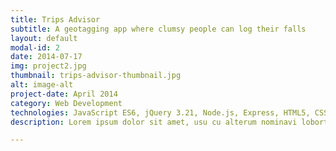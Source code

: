 ```yaml
---
title: Trips Advisor
subtitle: A geotagging app where clumsy people can log their falls
layout: default
modal-id: 2
date: 2014-07-17
img: project2.jpg
thumbnail: trips-advisor-thumbnail.jpg
alt: image-alt
project-date: April 2014
category: Web Development
technologies: JavaScript ES6, jQuery 3.21, Node.js, Express, HTML5, CSS3, SASS, Bcrypt, MongoDB, Google Maps API.
description: Lorem ipsum dolor sit amet, usu cu alterum nominavi lobortis. At duo novum diceret. Tantas apeirian vix et, usu sanctus postulant inciderint ut, populo diceret necessitatibus in vim. Cu eum dicam feugiat noluisse.

---
```

